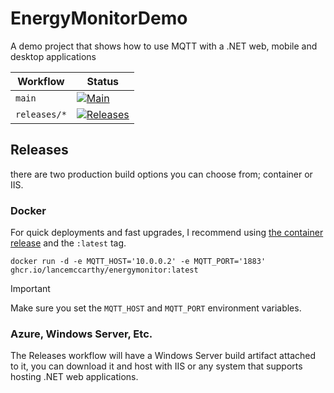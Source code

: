 # EnergyMonitorDemo
A demo project that shows how to use MQTT with a .NET web, mobile and desktop applications

| Workflow | Status |
|----------|--------|
| `main` | [![Main](https://github.com/LanceMcCarthy/EnergyMonitorDemo/actions/workflows/main.yml/badge.svg)](https://github.com/LanceMcCarthy/EnergyMonitorDemo/actions/workflows/main.yml) |
| `releases/*` | [![Releases](https://github.com/LanceMcCarthy/EnergyMonitorDemo/actions/workflows/releases.yml/badge.svg)](https://github.com/LanceMcCarthy/EnergyMonitorDemo/actions/workflows/releases.yml) |


## Releases

there are two production build options you can choose from; container or IIS.

### Docker

For quick deployments and fast upgrades, I recommend using [the container release](https://github.com/LanceMcCarthy/EnergyMonitorDemo/pkgs/container/energymonitor) and the `:latest` tag. 

`docker run -d -e MQTT_HOST='10.0.0.2' -e MQTT_PORT='1883' ghcr.io/lancemccarthy/energymonitor:latest`

> [!IMPORTANT]
> Make sure you set the `MQTT_HOST` and `MQTT_PORT` environment variables.

### Azure, Windows Server, Etc.

The Releases workflow will have a Windows Server build artifact attached to it, you can download it and host with IIS or any system that supports hosting .NET web applications.
